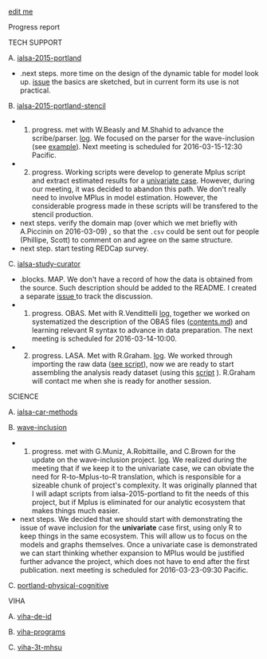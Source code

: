 [edit me](https://github.com/andkov/about/edit/master/2016/mar/2016-03-14-weekly-update.md)

Progress report

TECH SUPPORT 

A. [ialsa-2015-portland](https://github.com/IALSA/IALSA-2015-Portland)   
- .next steps. more time on the design of the dynamic table for model look up. [issue](https://github.com/IALSA/IALSA-2015-Portland/issues/117) the basics are sketched, but in current form its use is not practical. 

B. [ialsa-2015-portland-stencil](https://github.com/IALSA/ialsa-2015-portland-stencil)  
- 1. progress.  met with W.Beasly and M.Shahid to advance the scribe/parser. [log](https://github.com/IALSA/ialsa-2015-portland-stencil/issues/30). We focused on the parser for the wave-inclusion (see [example](https://github.com/IALSA/wave-inclusion/tree/master/sandbox/01-univariate-linear)). Next meeting is scheduled for 2016-03-15-12:30 Pacific.  
- 2. progress. Working scripts were develop to generate Mplus script and extract estimated results for a [univariate case](https://github.com/IALSA/wave-inclusion/tree/master/sandbox/01-univariate-linear). However, during our meeting, it was decided to abandon this path. We don't really need to involve MPlus in model estimation. However, the considerable progress made in these scripts will be transfered to the stencil production. 
- next steps. verify the domain map (over which we met briefly with A.Piccinin on 2016-03-09) , so that the `.csv` could be sent out for people (Phillipe, Scott) to comment on and agree on the same structure.   
- next step. start testing REDCap survey.     

C. [ialsa-study-curator](https://github.com/IALSA/ialsa-study-curator)   
- .blocks. MAP.  We don't have a record of how the data is obtained from the source. Such description should be added to the README. I created a separate [issue ](https://github.com/IALSA/MAP/issues/18) to track the discussion. 
-  1. progress. OBAS.  Met with R.Vendittelli [log](https://github.com/IALSA/OBAS/issues/4), together we worked on systematized the description of the OBAS files ([contents.md](https://github.com/IALSA/OBAS/blob/master/data-unshared/contents.md)) and learning relevant R syntax to advance in data preparation.  The next meeting is scheduled for 2016-03-14-10:00.    
-  2. progress. LASA. Met with R.Graham. [log](https://github.com/IALSA/LASA/issues/6). We worked through importing the raw data ([see script](https://github.com/IALSA/LASA/blob/master/scripts/users/r-graham/0-import-raw-graham.R)), now we are ready to start assembling the analysis ready dataset (using this [script](https://github.com/IALSA/LASA/blob/master/scripts/users/r-graham/1-compose-dataframes-graham.R) ). R.Graham will contact me when she is ready for another session.  



SCIENCE   
 
A. [ialsa-car-methods](https://github.com/IALSA/ialsa-car-methods)    
  
B. [wave-inclusion](https://github.com/IALSA/wave-inclusion)  
 - 1. progress.  met with G.Muniz, A.Robittaille, and C.Brown for the update on the wave-inclusion project. [log](https://github.com/IALSA/wave-inclusion/issues/16).  We realized during the meeting that if we keep it to the univariate case, we can obviate the need for R-to-Mplus-to-R translation, which is responsible for a sizeable chunk of project's complexity. It was originally planned that I will adapt scripts from ialsa-2015-portland to fit the needs of this project, but if Mplus is eliminated for our analytic ecosystem that makes things much easier.  
 - next steps. We decided that we should start with demonstrating the issue of wave inclusion for the **univariate** case first, using only R to keep things in the same ecosystem. This will allow us to focus on the models and graphs themselves. Once a univariate case is demonstrated we can start thinking whether expansion to MPlus would be justified further advance the project, which does not have to end after the first publication. next meeting is scheduled for 2016-03-23-09:30 Pacific. 
 
C. [portland-physical-cognitive](https://github.com/IALSA/Portland-physical-cognitive)   

VIHA    

A. [viha-de-id](https://github.com/IHACRU/viha-de-id)    

B. [viha-programs](https://github.com/IHACRU/VIHA-programs)    

C. [viha-3t-mhsu](https://github.com/IHACRU/viha-3t-mhsu)    
